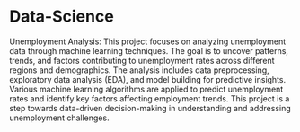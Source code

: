 # Data-Science
Unemployment Analysis:
This project focuses on analyzing unemployment data through machine learning techniques. The goal is to uncover patterns, trends, and factors contributing to unemployment rates across different regions and demographics. The analysis includes data preprocessing, exploratory data analysis (EDA), and model building for predictive insights. Various machine learning algorithms are applied to predict unemployment rates and identify key factors affecting employment trends. This project is a step towards data-driven decision-making in understanding and addressing unemployment challenges.
